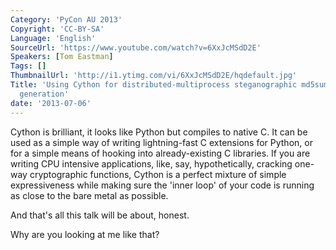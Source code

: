 ```yaml
---
Category: 'PyCon AU 2013'
Copyright: 'CC-BY-SA'
Language: 'English'
SourceUrl: 'https://www.youtube.com/watch?v=6XxJcMSdD2E'
Speakers: [Tom Eastman]
Tags: []
ThumbnailUrl: 'http://i1.ytimg.com/vi/6XxJcMSdD2E/hqdefault.jpg'
Title: 'Using Cython for distributed-multiprocess steganographic md5sum-collision
  generation'
date: '2013-07-06'
---
```

Cython is brilliant, it looks like Python but compiles to native C. It can be used as a simple way of writing lightning-fast C extensions for Python, or for a simple means of hooking into already-existing C libraries. If you are writing CPU intensive applications, like, say, hypothetically, cracking one-way cryptographic functions, Cython is a perfect mixture of simple expressiveness while making sure the 'inner loop' of your code is running as close to the bare metal as possible.
 
And that's all this talk will be about, honest.

Why are you looking at me like that?
